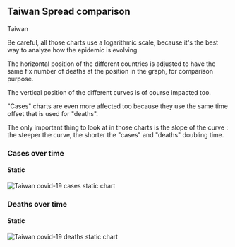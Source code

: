 ## Taiwan Spread comparison 

Taiwan



Be careful, all those charts use a logarithmic scale, because it's the best way to analyze how the epidemic is evolving.
 
The horizontal position of the different countries is adjusted to have the same fix number of deaths at the position in the graph, for comparison purpose.

The vertical position of the different curves is of course impacted too.

"Cases" charts are even more affected too because they use the same time offset that is used for "deaths".

The only important thing to look at in those charts is the slope of the curve : the steeper the curve, the shorter the "cases" and "deaths" doubling time.



 
### Cases over time
 
#### Static
![Taiwan covid-19 cases static chart](https://raw.githubusercontent.com/madlag/coronavirus_study/master/notebooks/graphs/2020-03-20/countries/Taiwan/2020-03-20_Taiwan_deaths.png "Taiwan covid-19 cases static chart")   

 
### Deaths over time
 
#### Static
![Taiwan covid-19 deaths static chart](https://raw.githubusercontent.com/madlag/coronavirus_study/master/notebooks/graphs/2020-03-20/countries/Taiwan/2020-03-20_Taiwan_deaths.png "Taiwan covid-19 deaths static chart")   

